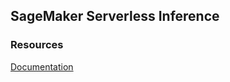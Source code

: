 ## SageMaker Serverless Inference

### Resources
[Documentation](https://docs.aws.amazon.com/sagemaker/latest/dg/serverless-endpoints.html)

